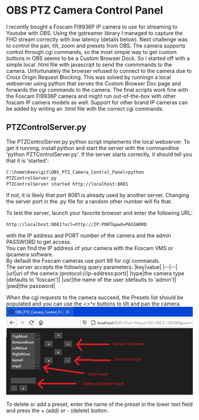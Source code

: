 # OBS PTZ Camera Control Panel
I recently bought a Foscam FI9936P IP camera to use for streaming to Youtube with OBS. Using the gstreamer library I managed to capture the FHD stream correctly with low latency (details below). Next challenge was to control the pan, tilt, zoom and presets from OBS. The camera supports control through cgi commands, so the most simple way to get custom buttons in OBS seems to be a Custom Browser Dock. So I started off with a simple local .html file with javascript to send the commmands to the camera. Unfortunately the browser refused to connect to the camera due to Cross Origin Request Blocking. This was solved by runningn a local webserver using python that serves the Custom Browser Doc page and forwards the cgi commands to the camera. The final scripts work fine with the Foscam FI9936P camera and might run out-of-the-box with other foscam IP camera models as well. Support for other brand IP cameras can be added by writing an .html file with the correct cgi commands.

## PTZControlServer.py
The PTZControlServer.py python script implements the local webserver. To get it running, install python and start the server with the commandline 'python PZTControlServer.py'. If the server starts correctly, it should tell you that it is 'started':
```
C:\home\Kees\git\OBS_PTZ_Camera_Control_Panel>python PTZControlServer.py
PTZControlServer started http://localhost:8081
```
If not, it is likely that port 8081 is already used by another server. Changing the server port in the .py file for a random other number will fix that.

To test the server, launch your favorite browser and enter the following URL:
```
http://localhost:8081?url=http://IP:PORT&pwd=PASSWORD
```
with the IP address and PORT number of the camera and the admin PASSWORD to get access.\
You can find the IP address of your camera with the Foscam VMS or ipcamera software.\
By default the Foscam cameras use port 88 for cgi commands.\
The server accepts the following query parameters:
|key|value|
|--|--|
|url|url of the camera (protocol://ip-address:port)|
|type|the camera type (defaults to 'foscam')|
|usr|the name of the user (defaults to 'admin')|
|pwd|the password|

When the cgi requests to the camera succeed, the Presets list should be populated and you can use the <>^v buttons to tilt and pan the camera. 
<img src='https://raw.githubusercontent.com/Kees-van-der-Oord/OBS_PTZ_Camera_Control_Panel/main/OBS_PTZ_Camera_Control_Panel.png'>

To delete or add a preset, enter the name of the preset in the lower text field and press the + (add) or - (delete) button.
